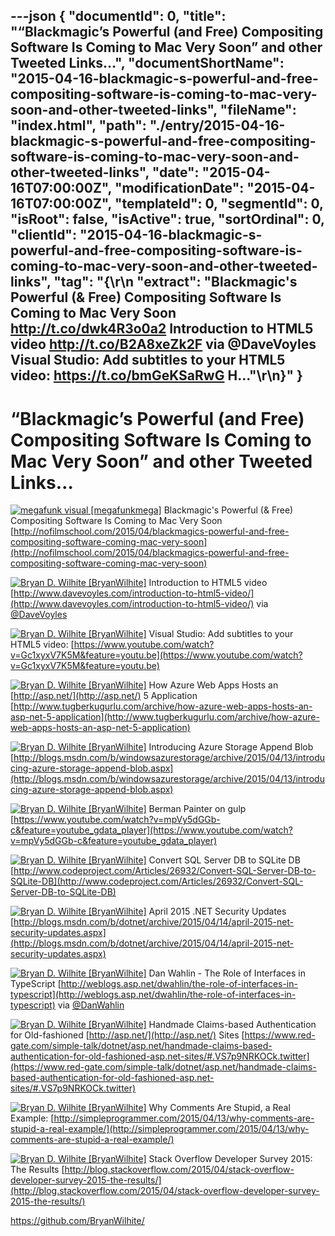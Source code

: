 ---json
{
  "documentId": 0,
  "title": "“Blackmagic’s Powerful (and Free) Compositing Software Is Coming to Mac Very Soon” and other Tweeted Links…",
  "documentShortName": "2015-04-16-blackmagic-s-powerful-and-free-compositing-software-is-coming-to-mac-very-soon-and-other-tweeted-links",
  "fileName": "index.html",
  "path": "./entry/2015-04-16-blackmagic-s-powerful-and-free-compositing-software-is-coming-to-mac-very-soon-and-other-tweeted-links",
  "date": "2015-04-16T07:00:00Z",
  "modificationDate": "2015-04-16T07:00:00Z",
  "templateId": 0,
  "segmentId": 0,
  "isRoot": false,
  "isActive": true,
  "sortOrdinal": 0,
  "clientId": "2015-04-16-blackmagic-s-powerful-and-free-compositing-software-is-coming-to-mac-very-soon-and-other-tweeted-links",
  "tag": "{\r\n  \"extract\": \"Blackmagic's Powerful (& Free) Compositing Software Is Coming to Mac Very Soon <http://t.co/dwk4R3o0a2>   Introduction to HTML5 video <http://t.co/B2A8xeZk2F> via @DaveVoyles   Visual Studio: Add subtitles to your HTML5 video: <https://t.co/bmGeKSaRwG>   H...\"\r\n}"
}
---

# “Blackmagic’s Powerful (and Free) Compositing Software Is Coming to Mac Very Soon” and other Tweeted Links…

[<img alt="megafunk visual [megafunkmega]" src="https://songhay.blob.core.windows.net/shared-social-twitter/megafunkmega.jpg">](http://megafunk.com/ "megafunk visual [megafunkmega]") <span data-ng-bind-html="i.Text" class="ng-binding">Blackmagic's Powerful (& Free) Compositing Software Is Coming to Mac Very Soon [http://nofilmschool.com/2015/04/blackmagics-powerful-and-free-compositing-software-coming-mac-very-soon](http://nofilmschool.com/2015/04/blackmagics-powerful-and-free-compositing-software-coming-mac-very-soon)</span>

[<img alt="Bryan D. Wilhite [BryanWilhite]" src="https://songhay.blob.core.windows.net/shared-social-twitter/BryanWilhite.jpeg">](http://songhayblog.azurewebsites.net/ "Bryan D. Wilhite [BryanWilhite]") <span data-ng-bind-html="i.Text" class="ng-binding">Introduction to HTML5 video [http://www.davevoyles.com/introduction-to-html5-video/](http://www.davevoyles.com/introduction-to-html5-video/) via [@DaveVoyles](http://twitter.com/DaveVoyles)</span>

[<img alt="Bryan D. Wilhite [BryanWilhite]" src="https://songhay.blob.core.windows.net/shared-social-twitter/BryanWilhite.jpeg">](http://songhayblog.azurewebsites.net/ "Bryan D. Wilhite [BryanWilhite]") <span data-ng-bind-html="i.Text" class="ng-binding">Visual Studio: Add subtitles to your HTML5 video: [https://www.youtube.com/watch?v=Gc1xyxV7K5M&feature=youtu.be](https://www.youtube.com/watch?v=Gc1xyxV7K5M&feature=youtu.be)</span>

[<img alt="Bryan D. Wilhite [BryanWilhite]" src="https://songhay.blob.core.windows.net/shared-social-twitter/BryanWilhite.jpeg">](http://songhayblog.azurewebsites.net/ "Bryan D. Wilhite [BryanWilhite]") <span data-ng-bind-html="i.Text" class="ng-binding">How Azure Web Apps Hosts an [http://asp.net/](http://asp.net/) 5 Application [http://www.tugberkugurlu.com/archive/how-azure-web-apps-hosts-an-asp-net-5-application](http://www.tugberkugurlu.com/archive/how-azure-web-apps-hosts-an-asp-net-5-application)</span>

[<img alt="Bryan D. Wilhite [BryanWilhite]" src="https://songhay.blob.core.windows.net/shared-social-twitter/BryanWilhite.jpeg">](http://songhayblog.azurewebsites.net/ "Bryan D. Wilhite [BryanWilhite]") <span data-ng-bind-html="i.Text" class="ng-binding">Introducing Azure Storage Append Blob [http://blogs.msdn.com/b/windowsazurestorage/archive/2015/04/13/introducing-azure-storage-append-blob.aspx](http://blogs.msdn.com/b/windowsazurestorage/archive/2015/04/13/introducing-azure-storage-append-blob.aspx)</span>

[<img alt="Bryan D. Wilhite [BryanWilhite]" src="https://songhay.blob.core.windows.net/shared-social-twitter/BryanWilhite.jpeg">](http://songhayblog.azurewebsites.net/ "Bryan D. Wilhite [BryanWilhite]") <span data-ng-bind-html="i.Text" class="ng-binding">Berman Painter on gulp [https://www.youtube.com/watch?v=mpVy5dGGb-c&feature=youtube_gdata_player](https://www.youtube.com/watch?v=mpVy5dGGb-c&feature=youtube_gdata_player)</span>

[<img alt="Bryan D. Wilhite [BryanWilhite]" src="https://songhay.blob.core.windows.net/shared-social-twitter/BryanWilhite.jpeg">](http://songhayblog.azurewebsites.net/ "Bryan D. Wilhite [BryanWilhite]") <span data-ng-bind-html="i.Text" class="ng-binding">Convert SQL Server DB to SQLite DB [http://www.codeproject.com/Articles/26932/Convert-SQL-Server-DB-to-SQLite-DB](http://www.codeproject.com/Articles/26932/Convert-SQL-Server-DB-to-SQLite-DB)</span>

[<img alt="Bryan D. Wilhite [BryanWilhite]" src="https://songhay.blob.core.windows.net/shared-social-twitter/BryanWilhite.jpeg">](http://songhayblog.azurewebsites.net/ "Bryan D. Wilhite [BryanWilhite]") <span data-ng-bind-html="i.Text" class="ng-binding">April 2015 .NET Security Updates [http://blogs.msdn.com/b/dotnet/archive/2015/04/14/april-2015-net-security-updates.aspx](http://blogs.msdn.com/b/dotnet/archive/2015/04/14/april-2015-net-security-updates.aspx)</span>

[<img alt="Bryan D. Wilhite [BryanWilhite]" src="https://songhay.blob.core.windows.net/shared-social-twitter/BryanWilhite.jpeg">](http://songhayblog.azurewebsites.net/ "Bryan D. Wilhite [BryanWilhite]") <span data-ng-bind-html="i.Text" class="ng-binding">Dan Wahlin - The Role of Interfaces in TypeScript [http://weblogs.asp.net/dwahlin/the-role-of-interfaces-in-typescript](http://weblogs.asp.net/dwahlin/the-role-of-interfaces-in-typescript) via [@DanWahlin](http://twitter.com/DanWahlin)</span>

[<img alt="Bryan D. Wilhite [BryanWilhite]" src="https://songhay.blob.core.windows.net/shared-social-twitter/BryanWilhite.jpeg">](http://songhayblog.azurewebsites.net/ "Bryan D. Wilhite [BryanWilhite]") <span data-ng-bind-html="i.Text" class="ng-binding">Handmade Claims-based Authentication for Old-fashioned [http://asp.net/](http://asp.net/) Sites [https://www.red-gate.com/simple-talk/dotnet/asp.net/handmade-claims-based-authentication-for-old-fashioned-asp.net-sites/#.VS7p9NRKOCk.twitter](https://www.red-gate.com/simple-talk/dotnet/asp.net/handmade-claims-based-authentication-for-old-fashioned-asp.net-sites/#.VS7p9NRKOCk.twitter)</span>

[<img alt="Bryan D. Wilhite [BryanWilhite]" src="https://songhay.blob.core.windows.net/shared-social-twitter/BryanWilhite.jpeg">](http://songhayblog.azurewebsites.net/ "Bryan D. Wilhite [BryanWilhite]") <span data-ng-bind-html="i.Text" class="ng-binding">Why Comments Are Stupid, a Real Example: [http://simpleprogrammer.com/2015/04/13/why-comments-are-stupid-a-real-example/](http://simpleprogrammer.com/2015/04/13/why-comments-are-stupid-a-real-example/)</span>

[<img alt="Bryan D. Wilhite [BryanWilhite]" src="https://songhay.blob.core.windows.net/shared-social-twitter/BryanWilhite.jpeg">](http://songhayblog.azurewebsites.net/ "Bryan D. Wilhite [BryanWilhite]") <span data-ng-bind-html="i.Text" class="ng-binding">Stack Overflow Developer Survey 2015: The Results [http://blog.stackoverflow.com/2015/04/stack-overflow-developer-survey-2015-the-results/](http://blog.stackoverflow.com/2015/04/stack-overflow-developer-survey-2015-the-results/)</span>

<https://github.com/BryanWilhite/>
